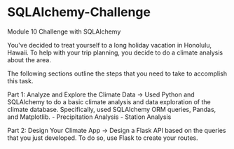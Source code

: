 # SQLAlchemy-Challenge
Module 10 Challenge with SQLAlchemy


You've decided to treat yourself to a long holiday vacation in Honolulu, Hawaii. To help with your trip planning, you decide to do a climate analysis about the area. 


The following sections outline the steps that you need to take to accomplish this task.


Part 1: Analyze and Explore the Climate Data
  -> Used Python and SQLAlchemy to do a basic climate analysis and data exploration of the climate database. Specifically, used SQLAlchemy ORM queries,     Pandas, and Matplotlib. 
    - Precipitation Analysis
    - Station Analysis
 
 Part 2: Design Your Climate App
  -> Design a Flask API based on the queries that you just developed. To do so, use Flask to create your routes.
